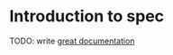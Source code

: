 # Introduction to spec

TODO: write [great documentation](http://jacobian.org/writing/what-to-write/)
